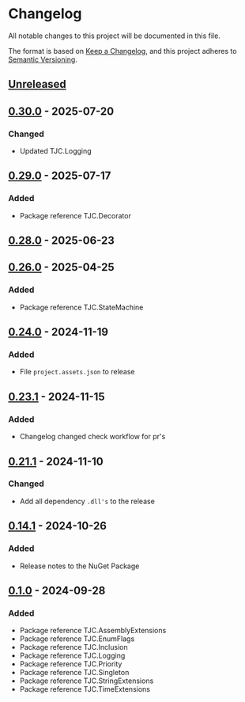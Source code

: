 # Changelog

All notable changes to this project will be documented in this file.

The format is based on [Keep a Changelog](https://keepachangelog.com/en/1.1.0/),
and this project adheres to [Semantic Versioning](https://semver.org/spec/v2.0.0.html).

## [Unreleased]

## [0.30.0] - 2025-07-20

### Changed

- Updated TJC.Logging

## [0.29.0] - 2025-07-17

### Added

- Package reference TJC.Decorator

## [0.28.0] - 2025-06-23

## [0.26.0] - 2025-04-25

### Added

- Package reference TJC.StateMachine

## [0.24.0] - 2024-11-19

### Added

- File `project.assets.json` to release

## [0.23.1] - 2024-11-15

### Added

- Changelog changed check workflow for pr's

## [0.21.1] - 2024-11-10

### Changed

- Add all dependency `.dll's` to the release

## [0.14.1] - 2024-10-26

### Added

- Release notes to the NuGet Package

## [0.1.0] - 2024-09-28

### Added

- Package reference TJC.AssemblyExtensions
- Package reference TJC.EnumFlags
- Package reference TJC.Inclusion
- Package reference TJC.Logging
- Package reference TJC.Priority
- Package reference TJC.Singleton
- Package reference TJC.StringExtensions
- Package reference TJC.TimeExtensions

[Unreleased]: https://github.com/TJC-Tools/TJC.Collection.Core/compare/v0.30.0...HEAD

[0.30.0]: https://github.com/TJC-Tools/TJC.Collection.Core/compare/v0.29.0...v0.30.0

[0.29.0]: https://github.com/TJC-Tools/TJC.Collection.Core/compare/v0.28.0...v0.29.0

[0.28.0]: https://github.com/TJC-Tools/TJC.Collection.Core/compare/v0.26.0...v0.28.0

[0.26.0]: https://github.com/TJC-Tools/TJC.Collection.Core/compare/v0.24.0...v0.26.0

[0.24.0]: https://github.com/TJC-Tools/TJC.Collection.Core/compare/v0.23.1...v0.24.0

[0.23.1]: https://github.com/TJC-Tools/TJC.Collection.Core/compare/v0.21.1...v0.23.1

[0.21.1]: https://github.com/TJC-Tools/TJC.Collection.Core/compare/v0.14.1...v0.21.1

[0.14.1]: https://github.com/TJC-Tools/TJC.Collection.Core/compare/v0.1.0...v0.14.1

[0.1.0]: https://github.com/TJC-Tools/TJC.Collection.Core/releases/tag/v0.1.0
